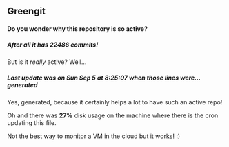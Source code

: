 ## Greengit

#### Do you wonder why this repository is so active?

##### After all it has 22486 commits!

But is it *really* active? Well...

##### Last update was on Sun Sep 5 at 8:25:07 when those lines were... generated

Yes, generated, because it certainly helps a lot to have such an active repo!

Oh and there was **27%** disk usage on the machine
where there is the cron updating this file.

Not the best way to monitor a VM in the cloud but it works! :)
